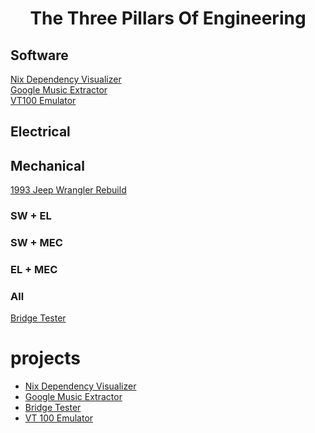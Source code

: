 <center><h1> The Three Pillars Of Engineering </h1></center>

<link rel="stylesheet" href="/venn.css">

<main>
<article class="Venn">
  <div class="circle one">
    <span></span>
    <span></span>
    <h1>Software</h1>
    <p>
      <a href="https://github.com/TheBengineer/nix-dependency-visualizer">Nix Dependency Visualizer</a>
      <br>
      <a href="https://github.com/TheBengineer/GmusicExport">Google Music Extractor</a>
      <br>
      <a href="https://github.com/TheBengineer/PyVT100">VT100 Emulator</a>
    </p>
  </div>
  <div class="circle two">
    <span></span>
    <span></span>
    <h1>Electrical</h1>
    <p></p>
  </div>
  <div class="circle three">
    <span></span>
    <span></span>
    <h1>Mechanical</h1>
    <p>
      <a href="https://imgur.com/a/cPtIk">1993 Jeep Wrangler Rebuild</a>
    </p>
  </div>
  <div class="shape onetwo">
    <span></span>
    <span></span>
    <h3>SW + EL</h3>
    <p></p>
  </div>
  <div class="shape onethree">
    <span></span>
    <span></span>
    <h3>SW + MEC</h3>
    <p> </p>
  </div>
  <div class="shape twothree">
    <span></span>
    <span></span>
    <h3>EL + MEC</h3>
    <p> </p>
  </div>
  <div class="shape onetwothree">
    <span></span>
    <span></span>
    <h3>All</h3>
    <p><a href="https://github.com/TheBengineer/Bridge-Tester">Bridge Tester</a></p>
  </div>
</article>
</main>


# projects

- [Nix Dependency Visualizer](https://github.com/TheBengineer/nix-dependency-visualizer)
- [Google Music Extractor](https://github.com/TheBengineer/GmusicExport)
- [Bridge Tester](https://github.com/TheBengineer/Bridge-Tester)
- [VT 100 Emulator](https://github.com/TheBengineer/PyVT100)

